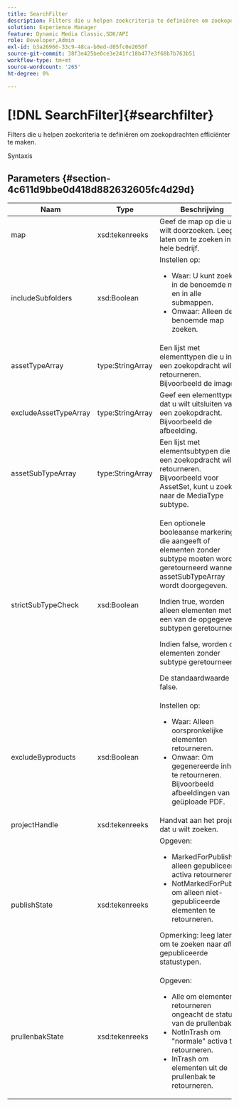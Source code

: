```yaml
---
title: SearchFilter
description: Filters die u helpen zoekcriteria te definiëren om zoekopdrachten efficiënter te maken.
solution: Experience Manager
feature: Dynamic Media Classic,SDK/API
role: Developer,Admin
exl-id: b3a26966-33c9-48ca-b0ed-d05fc0e2050f
source-git-commit: 38f3e425be0ce3e241fc18b477e3f68b7b763b51
workflow-type: tm+mt
source-wordcount: '265'
ht-degree: 0%

---
```


# [!DNL SearchFilter]{#searchfilter}

Filters die u helpen zoekcriteria te definiëren om zoekopdrachten efficiënter te maken.

Syntaxis

## Parameters {#section-4c611d9bbe0d418d882632605fc4d29d}

<table id="table_57CEE262A33A4E898C6AFB30C93FD874"> 
 <thead> 
  <tr> 
   <th colname="col1" class="entry"> Naam </th> 
   <th colname="col2" class="entry"> Type </th> 
   <th colname="col3" class="entry"> Beschrijving </th> 
  </tr> 
 </thead>
 <tbody> 
  <tr> 
   <td colname="col1"> <span class="codeph"> <span class="varname"> map</span> </span> </td> 
   <td colname="col2"> <span class="codeph"> xsd:tekenreeks</span> </td> 
   <td colname="col3"> Geef de map op die u wilt doorzoeken. Leeg laten om te zoeken in het hele bedrijf. </td> 
  </tr> 
  <tr> 
   <td colname="col1"> <span class="codeph"> <span class="varname"> includeSubfolders</span> </span> </td> 
   <td colname="col2"> <span class="codeph"> xsd:Boolean</span> </td> 
   <td colname="col3">Instellen op: 
    <ul id="ul_BD8686943BD14D05A21C00192D4D70D3"> 
     <li id="li_B6A6DE5AAEFF4A80A8413B4785A88222"><span class="codeph"> Waar</span>: U kunt zoeken in de benoemde map en in alle submappen. </li> 
     <li id="li_10A581F98B4847ED8EBE4AECC3AD70A8"><span class="codeph"> Onwaar</span>: Alleen de benoemde map zoeken. </li> 
    </ul> </td> 
  </tr> 
  <tr> 
   <td colname="col1"> <span class="codeph"> <span class="varname"> assetTypeArray</span> </span> </td> 
   <td colname="col2"> <span class="codeph"> type:StringArray</span> </td> 
   <td colname="col3">Een lijst met elementtypen die u in een zoekopdracht wilt retourneren. Bijvoorbeeld de <span class="codeph"> image</span>. </td> 
  </tr> 
  <tr> 
   <td colname="col1"> <span class="codeph"> <span class="varname"> excludeAssetTypeArray</span> </span> </td> 
   <td colname="col2"> <span class="codeph"> type:StringArray</span> </td> 
   <td colname="col3"> Geef een elementtype op dat u wilt uitsluiten van een zoekopdracht. Bijvoorbeeld de afbeelding. </td> 
  </tr> 
  <tr> 
   <td colname="col1"> <span class="codeph"> <span class="varname"> assetSubTypeArray</span> </span> </td> 
   <td colname="col2"> <span class="codeph"> type:StringArray</span> </td> 
   <td colname="col3">Een lijst met elementsubtypen die u in een zoekopdracht wilt retourneren. Bijvoorbeeld voor <span class="codeph"> AssetSet</span>, kunt u zoeken naar de <span class="codeph"> MediaType</span> subtype. </td> 
  </tr> 
  <tr> 
   <td colname="col1"><span class="codeph"><span class="varname"> strictSubTypeCheck</span></span> </td> 
   <td colname="col2"><span class="codeph"> xsd:Boolean</span> </td> 
   <td colname="col3"> <p>Een optionele booleaanse markering die aangeeft of elementen zonder subtype moeten worden geretourneerd wanneer <span class="codeph"> assetSubTypeArray</span> wordt doorgegeven. </p> <p>Indien true, worden alleen elementen met een van de opgegeven subtypen geretourneerd. </p> <p>Indien false, worden ook elementen zonder subtype geretourneerd. </p> <p>De standaardwaarde is false. </p> </td> 
  </tr> 
  <tr> 
   <td colname="col1"> <span class="codeph"> <span class="varname"> excludeByproducts</span> </span> </td> 
   <td colname="col2"> <span class="codeph"> xsd:Boolean</span> </td> 
   <td colname="col3">Instellen op: 
    <ul id="ul_8C164A5D9F0F43968C86A67FA6884F35"> 
     <li id="li_D8009688FF2C439D98D6C1052C1A6CBE"><span class="codeph"> Waar</span>: Alleen oorspronkelijke elementen retourneren. </li> 
     <li id="li_4970226BF0FF42388CAE4415FB63AF16"><span class="codeph"> Onwaar</span>: Om gegenereerde inhoud te retourneren. Bijvoorbeeld afbeeldingen van een geüploade PDF. </li> 
    </ul> </td> 
  </tr> 
  <tr> 
   <td colname="col1"> <span class="codeph"> <span class="varname"> projectHandle</span> </span> </td> 
   <td colname="col2"> <span class="codeph"> xsd:tekenreeks</span> </td> 
   <td colname="col3"> Handvat aan het project dat u wilt zoeken. </td> 
  </tr> 
  <tr> 
   <td colname="col1"> <span class="codeph"> <span class="varname"> publishState</span> </span> </td> 
   <td colname="col2"> <span class="codeph"> xsd:tekenreeks</span> </td> 
   <td colname="col3">Opgeven: 
    <ul id="ul_96FFEE28F7624C1FB0356776B4C7CD53"> 
     <li id="li_DCB07288E5F44E05A4D83D3F34B0E08E"><span class="codeph"> MarkedForPublish</span> alleen gepubliceerde activa retourneren. </li> 
     <li id="li_9A9A852248DB490DB958AE986DF02672"><span class="codeph"> NotMarkedForPublish</span> om alleen niet-gepubliceerde elementen te retourneren. </li> 
    </ul> <p>Opmerking: leeg laten om te zoeken naar <i>alles</i> gepubliceerde statustypen. </p> </td> 
  </tr> 
  <tr> 
   <td colname="col1"> <span class="codeph"> <span class="varname"> prullenbakState</span> </span> </td> 
   <td colname="col2"> <span class="codeph"> xsd:tekenreeks</span> </td> 
   <td colname="col3">Opgeven: 
    <ul id="ul_D31B903FA8DA4CFFABAFABA3D8DA91EC"> 
     <li id="li_E4386C8260E64F0BAFE5BA57FF788E48"><span class="codeph"> Alle</span> om elementen te retourneren ongeacht de status van de prullenbak. </li> 
     <li id="li_0B8933FE18C643828075EC8CE8C0223C"><span class="codeph"> NotInTrash</span> om "normale" activa te retourneren. </li> 
     <li id="li_A1F46A0762FA4D4BA9F7247338238DC6"><span class="codeph"> InTrash</span> om elementen uit de prullenbak te retourneren. </li> 
    </ul> </td> 
  </tr> 
 </tbody> 
</table>
